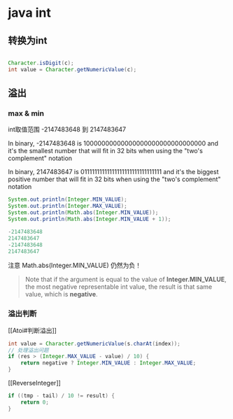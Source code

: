 
# java int

## 转换为int
```java

Character.isDigit(c);
int value = Character.getNumericValue(c);


```

## 溢出
### max & min

int取值范围 -2147483648 到  2147483647

In binary, -2147483648 is 10000000000000000000000000000000 and it's the smallest  number that will fit in 32 bits when using the "two's complement" notation

In binary, 2147483647 is 01111111111111111111111111111111 and it's the biggest positive number that will fit in 32 bits when using the "two's complement" notation

```java
System.out.println(Integer.MIN_VALUE);  
System.out.println(Integer.MAX_VALUE);  
System.out.println(Math.abs(Integer.MIN_VALUE));  
System.out.println(Math.abs(Integer.MIN_VALUE + 1));

-2147483648
2147483647
-2147483648
2147483647
```

注意 Math.abs(Integer.MIN_VALUE) 仍然为负！
> Note that if the argument is equal to the value of **Integer.MIN_VALUE**, the most negative representable int value, the result is that same value, which is **negative**.

### 溢出判断
[[Atoi#判断溢出]] 
```java
int value = Character.getNumericValue(s.charAt(index));
// 处理溢出问题
if (res > (Integer.MAX_VALUE - value) / 10) {
	return negative ? Integer.MIN_VALUE : Integer.MAX_VALUE;
}
```

[[ReverseInteger]]
```java
if ((tmp - tail) / 10 != result) {
	return 0;
}
```

